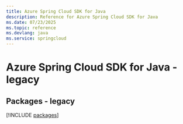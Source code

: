 ```yaml
---
title: Azure Spring Cloud SDK for Java
description: Reference for Azure Spring Cloud SDK for Java
ms.date: 07/23/2025
ms.topic: reference
ms.devlang: java
ms.service: springcloud
---
```

# Azure Spring Cloud SDK for Java - legacy
## Packages - legacy
[!INCLUDE [packages](spring-cloud-index.md)]